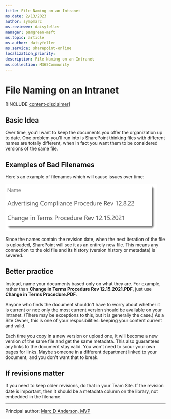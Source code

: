 ```yaml
---
title: File Naming on an Intranet
ms.date: 2/13/2023
author: sympmarc
ms.reviewer: daisyfeller
manager: pamgreen-msft
ms.topic: article
ms.author: daisyfeller
ms.service: sharepoint-online
localization_priority: 
description: File Naming on an Intranet
ms.collection: M365Community
---
```


# File Naming on an Intranet

[!INCLUDE [content-disclaimer](includes/content-disclaimer.md)]

## Basic Idea

Over time, you'll want to keep the documents you offer the organization up to date. One problem you'll run into is SharePoint thinking files with different names are totally different, when in fact you want them to be considered versions of the same file.

## Examples of Bad Filenames

Here's an example of filenames which will cause issues over time:

![Bad filenames](media/file-naming-intranet/bad-filenames.png)

Since the names contain the revision date, when the next iteration of the file is uploaded, SharePoint will see it as an entirely new file. This means any connection to the old file and its history (version history or metadata) is severed.

## Better practice

Instead, name your documents based only on what they are. For example, rather than **Change in Terms Procedure Rev 12.15.2021.PDF**, just use **Change in Terms Procedure.PDF**.

Anyone who finds the document shouldn't have to worry about whether it is current or not: only the most current version should be available on your Intranet. (There may be exceptions to this, but it is generally the case.) As a Site Owner, this is one of your resposibilities: keeping your content current and valid.

Each time you copy in a new version or upload one, it will become a new version of the same file and get the same metadata. This also guarantees any links to the document stay valid. You won't need to scour your own pages for links. Maybe someone in a different department linked to your document, and you don't want that to break.

## If revisions matter

If you need to keep older revisions, do that in your Team Site. If the revision date is important, then it should be a metadata column on the library, not embedded in the filename.

---

Principal author: [Marc D Anderson, MVP](https://www.linkedin.com/in/marcanderson)
